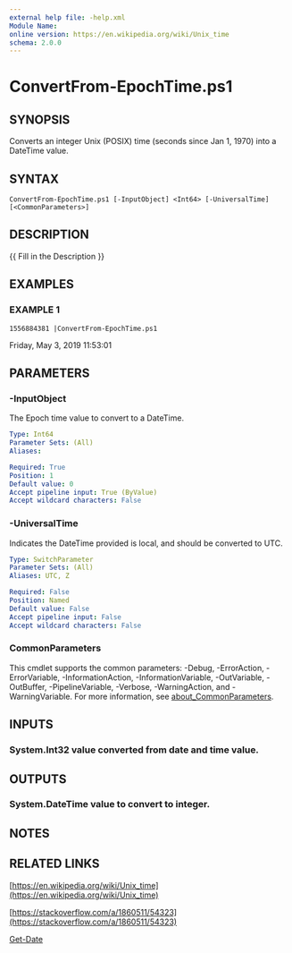 ```yaml
---
external help file: -help.xml
Module Name:
online version: https://en.wikipedia.org/wiki/Unix_time
schema: 2.0.0
---
```


# ConvertFrom-EpochTime.ps1

## SYNOPSIS
Converts an integer Unix (POSIX) time (seconds since Jan 1, 1970) into a DateTime value.

## SYNTAX

```
ConvertFrom-EpochTime.ps1 [-InputObject] <Int64> [-UniversalTime] [<CommonParameters>]
```

## DESCRIPTION
{{ Fill in the Description }}

## EXAMPLES

### EXAMPLE 1
```
1556884381 |ConvertFrom-EpochTime.ps1
```

Friday, May 3, 2019 11:53:01

## PARAMETERS

### -InputObject
The Epoch time value to convert to a DateTime.

```yaml
Type: Int64
Parameter Sets: (All)
Aliases:

Required: True
Position: 1
Default value: 0
Accept pipeline input: True (ByValue)
Accept wildcard characters: False
```

### -UniversalTime
Indicates the DateTime provided is local, and should be converted to UTC.

```yaml
Type: SwitchParameter
Parameter Sets: (All)
Aliases: UTC, Z

Required: False
Position: Named
Default value: False
Accept pipeline input: False
Accept wildcard characters: False
```

### CommonParameters
This cmdlet supports the common parameters: -Debug, -ErrorAction, -ErrorVariable, -InformationAction, -InformationVariable, -OutVariable, -OutBuffer, -PipelineVariable, -Verbose, -WarningAction, and -WarningVariable. For more information, see [about_CommonParameters](http://go.microsoft.com/fwlink/?LinkID=113216).

## INPUTS

### System.Int32 value converted from date and time value.
## OUTPUTS

### System.DateTime value to convert to integer.
## NOTES

## RELATED LINKS

[https://en.wikipedia.org/wiki/Unix_time](https://en.wikipedia.org/wiki/Unix_time)

[https://stackoverflow.com/a/1860511/54323](https://stackoverflow.com/a/1860511/54323)

[Get-Date]()

